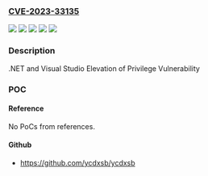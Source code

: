 ### [CVE-2023-33135](https://cve.mitre.org/cgi-bin/cvename.cgi?name=CVE-2023-33135)
![](https://img.shields.io/static/v1?label=Product&message=.NET&color=blue)
![](https://img.shields.io/static/v1?label=Product&message=Microsoft%20Visual%20Studio&color=blue)
![](https://img.shields.io/static/v1?label=Version&message=17.2.0%3C%2017.2.16%20&color=brighgreen)
![](https://img.shields.io/static/v1?label=Version&message=6.0.0%3C%206.0.18%20&color=brighgreen)
![](https://img.shields.io/static/v1?label=Vulnerability&message=Elevation%20of%20Privilege&color=brighgreen)

### Description

.NET and Visual Studio Elevation of Privilege Vulnerability

### POC

#### Reference
No PoCs from references.

#### Github
- https://github.com/ycdxsb/ycdxsb

